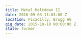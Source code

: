 ```yaml
---
title: Metal Meltdown II
date: 2016-09-03 11:03:00 Z
location: Picadilly, Brugg AG
gig_date: 2015-10-10 00:00:00 Z
state: former
---
```


